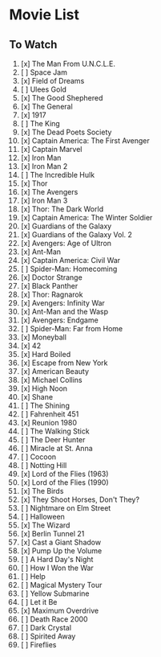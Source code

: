 # Movie List

## To Watch

1. [x] The Man From U.N.C.L.E.
1. [ ] Space Jam
1. [x] Field of Dreams
1. [ ] Ulees Gold
1. [x] The Good Shephered
1. [x] The General
1. [x] 1917
1. [ ] The King
1. [x] The Dead Poets Society
1. [x] Captain America: The First Avenger
1. [x] Captain Marvel
1. [x] Iron Man
1. [x] Iron Man 2
1. [ ] The Incredible Hulk
1. [x] Thor
1. [x] The Avengers
1. [x] Iron Man 3
1. [x] Thor: The Dark World
1. [x] Captain America: The Winter Soldier
1. [x] Guardians of the Galaxy
1. [x] Guardians of the Galaxy Vol. 2 
1. [x] Avengers: Age of Ultron
1. [x] Ant-Man
1. [x] Captain America: Civil War
1. [ ] Spider-Man: Homecoming
1. [x] Doctor Strange
1. [x] Black Panther
1. [x] Thor: Ragnarok
1. [x] Avengers: Infinity War
1. [x] Ant-Man and the Wasp
1. [x] Avengers: Endgame
1. [ ] Spider-Man: Far from Home
1. [x] Moneyball
1. [x] 42
1. [x] Hard Boiled
1. [x] Escape from New York
1. [x] American Beauty
1. [x] Michael Collins
1. [x] High Noon
1. [x] Shane
1. [ ] The Shining
1. [ ] Fahrenheit 451
1. [x] Reunion 1980
1. [ ] The Walking Stick
1. [ ] The Deer Hunter
1. [ ] Miracle at St. Anna
1. [ ] Cocoon
1. [ ] Notting Hill
1. [x] Lord of the Flies (1963)
1. [x] Lord of the Flies (1990)
1. [x] The Birds
1. [x] They Shoot Horses, Don't They?
1. [ ] Nightmare on Elm Street
1. [ ] Halloween
1. [x] The Wizard
1. [x] Berlin Tunnel 21
1. [x] Cast a Giant Shadow
1. [x] Pump Up the Volume
1. [ ] A Hard Day's Night
1. [ ] How I Won the War
1. [ ] Help
1. [ ] Magical Mystery Tour
1. [ ] Yellow Submarine
1. [ ] Let it Be
1. [x] Maximum Overdrive
1. [ ] Death Race 2000
1. [ ] Dark Crystal
1. [ ] Spirited Away
1. [ ] Fireflies
